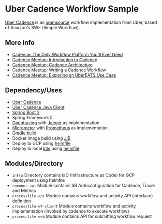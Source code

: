 # Uber Cadence Workflow Sample

[Uber Cadence](https://cadenceworkflow.io/) is an [opensource](https://github.com/uber/cadence)  workflow implementation from Uber, based of Amazon's SWF (Simple Workflow).

## More info ##
 - [Cadence: The Only Workflow Platform You'll Ever Need](https://www.youtube.com/watch?v=llmsBGKOuWI)
 - [Cadence Meetup: Introduction to Cadence](https://www.youtube.com/watch?v=-BuIkhlc-RM)
 - [Cadence Meetup: Cadence Architecture](https://www.youtube.com/watch?v=5M5eiNBUf4Q)
 - [Cadence Meetup: Writing a Cadence Workflow](https://www.youtube.com/watch?v=Nbz6XUBKdbM)
 - [Cadence Meetup: Exploring an UberEATS Use Case](https://www.youtube.com/watch?v=-LRghQzfF8k)
 
## Dependency/Uses ##
 - [Uber Cadence](https://github.com/uber/cadence)
 - [Uber Cadence Java Client](https://github.com/uber/cadence-java-client)
 - [Spring Boot 2](https://spring.io/projects/spring-boot)
 - Spring Framework 5
 - [Opentracing](https://opentracing.io/) with [Jaeger](https://www.jaegertracing.io/) as implementation
 - [Micrometer](http://micrometer.io/) with [Prometheus](https://prometheus.io/) as implementation
 - Gradle build
 - Docker image build using [JIB](https://github.com/GoogleContainerTools/jib)
 - Deploy to GCP using [helmfile](https://github.com/roboll/helmfile)
 - Deploy to local [k3s](https://k3s.io/) using [helmfile](https://github.com/roboll/helmfile)
 
## Modules/Directory ##
 
 - `infra` Directory contains IaC (Infrastructure as Code) for GCP deployment using helmfile
 - `commons-api` Module contains SB Autoconfiguration for Cadence, Tracer and Metrics
 - `processfile-api` Module contains workflow and activity API (interface) definition
 - `processfile-wf-client` Module contains workflow and activity implementation (invoked by cadence to execute workflow)
 - `processfile-web` Module contains API for submitting workflow request